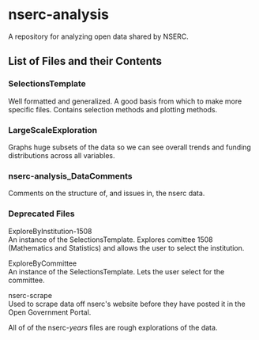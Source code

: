 # nserc-analysis
A repository for analyzing open data shared by NSERC.<br>

## List of Files and their Contents
### SelectionsTemplate
Well formatted and generalized. A good basis from which to make more specific files. Contains selection methods and plotting methods.<br>

### LargeScaleExploration 
Graphs huge subsets of the data so we can see overall trends and funding distributions across all variables.<br>

### nserc-analysis_DataComments
Comments on the structure of, and issues in, the nserc data.<br>

### Deprecated Files
ExploreByInstitution-1508<br>
An instance of the SelectionsTemplate. Explores comittee 1508 (Mathematics and Statistics) and allows the user to select the institution.<br>

ExploreByCommittee<br>
An instance of the SelectionsTemplate. Lets the user select for the committee.<br>

nserc-scrape<br>
Used to scrape data off nserc's website before they have posted it in the Open Government Portal.<br>

All of of the nserc-*years* files are rough explorations of the data.<br>
